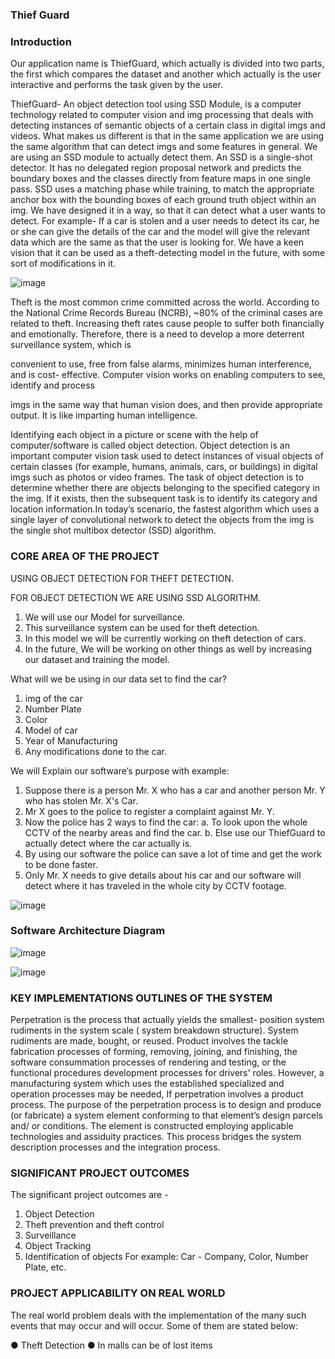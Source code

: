 
### Thief Guard


### Introduction

Our application name is
ThiefGuard, which actually is divided into two parts, the first which compares the
dataset and another which actually is the user interactive and performs the task given
by the user.


ThiefGuard- An object detection tool using SSD Module, is a computer technology
related to computer vision and img processing that deals with detecting instances of
semantic objects of a certain class in digital imgs and videos. What makes us different
is that in the same application we are using the same algorithm that can detect imgs
and some features in general. We are using an SSD module to actually detect them.
An SSD is a single-shot detector. It has no delegated region proposal network and
predicts the boundary boxes and the classes directly from feature maps in one single
pass. SSD uses a matching phase while training, to match the appropriate anchor box
with the bounding boxes of each ground truth object within an img. We have designed
it in a way, so that it can detect what a user wants to detect. For example- If a car is
stolen and a user needs to detect its car, he or she can give the details of the car and
the model will give the relevant data which are the same as that the user is looking for.
We have a keen vision that it can be used as a theft-detecting model in the future, with
some sort of modifications in it.

![image](https://user-images.githubusercontent.com/78999231/212924240-e66102d4-afa8-4706-8aca-23addc8cf682.png)

Theft is the most common crime committed across the world. According to the
National Crime Records Bureau (NCRB), ~80% of the criminal cases are related to
theft. Increasing theft rates cause people to suffer both financially and emotionally.
Therefore, there is a need to develop a more deterrent surveillance system, which is

convenient to use, free from false alarms, minimizes human interference, and is cost-
effective. Computer vision works on enabling computers to see, identify and process

imgs in the same way that human vision does, and then provide appropriate output. It
is like imparting human intelligence.


Identifying each object in a picture or scene with the help of computer/software is
called object detection. Object detection is an important computer vision task used to
detect instances of visual objects of certain classes (for example, humans, animals,
cars, or buildings) in digital imgs such as photos or video frames. The task of object
detection is to determine whether there are objects belonging to the specified category
in the img. If it exists, then the subsequent task is to identify its category and location
information.In today’s scenario, the fastest algorithm which uses a single layer of
convolutional network to detect the objects from the img is the single shot multibox
detector (SSD) algorithm.

### CORE AREA OF THE PROJECT

USING OBJECT DETECTION FOR THEFT DETECTION.

FOR OBJECT DETECTION WE ARE USING SSD ALGORITHM.

1. We will use our Model for surveillance.
2. This surveillance system can be used for theft detection.
3. In this model we will be currently working on theft detection of cars.
4. In the future, We will be working on other things as well by increasing our dataset
and training the model.

What will we be using in our data set to find the car?
1. img of the car
2. Number Plate
3. Color
4. Model of car
5. Year of Manufacturing
6. Any modifications done to the car.

We will Explain our software’s purpose with example:

1. Suppose there is a person Mr. X who has a car and another person Mr. Y who has
stolen Mr. X's Car.
2. Mr X goes to the police to register a complaint against Mr. Y.
3. Now the police has 2 ways to find the car:
a. To look upon the whole CCTV of the nearby areas and find the car.
b. Else use our ThiefGuard to actually detect where the car actually is.
4. By using our software the police can save a lot of time and get the work to be done
faster.
5. Only Mr. X needs to give details about his car and our software will detect where it
has traveled in the whole city by CCTV footage.

![image](https://user-images.githubusercontent.com/78999231/212933211-c7b864af-152b-48ba-81f9-e1d067f9459f.png)

### Software Architecture Diagram

![image](https://user-images.githubusercontent.com/78999231/212933564-a16e1eae-d0fe-49e5-86ac-63fcce05a0c6.png)

![image](https://user-images.githubusercontent.com/78999231/212933642-030b9ac2-7472-4ca0-845c-8a7972e5a802.png)

### KEY IMPLEMENTATIONS OUTLINES OF THE SYSTEM
Perpetration is the process that actually yields the smallest- position system
rudiments in the system scale ( system breakdown structure). System
rudiments are made, bought, or reused. Product involves the tackle fabrication
processes of forming, removing, joining, and finishing, the software
consummation processes of rendering and testing, or the functional
procedures development processes for drivers' roles. However, a
manufacturing system which uses the established specialized and operation
processes may be needed, If perpetration involves a product process.
The purpose of the perpetration process is to design and produce (or
fabricate) a system element conforming to that element’s design parcels and/
or conditions. The element is constructed employing applicable technologies
and assiduity practices. This process bridges the system description processes
and the integration process.

### SIGNIFICANT PROJECT OUTCOMES
The significant project outcomes are -
1. Object Detection
2. Theft prevention and theft control
3. Surveillance
4. Object Tracking
5. Identification of objects
For example: Car - Company, Color, Number Plate, etc.

### PROJECT APPLICABILITY ON REAL WORLD
The real world problem deals with the implementation of the many such events that
may occur and will occur. Some of them are stated below:

● Theft Detection
● In malls can be of lost items


